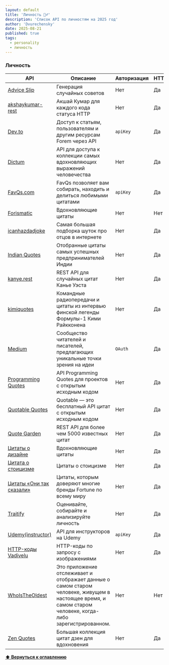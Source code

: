 ```yaml
---
layout: default
title: 'Личность 💂‍♂️'
description: 'Список API по личностям на 2025 год'
author: 'Dvurechensky'
date: 2025-08-21
published: true
tags:
  - personality
  - личность
---
```


### Личность

| API                                                                             | Описание                                                                                                                                                   | Авторизация | HTTPS | CORS       |
| ------------------------------------------------------------------------------- | ---------------------------------------------------------------------------------------------------------------------------------------------------------- | ----------- | ----- | ---------- |
| [Advice Slip](http://api.adviceslip.com/)                                       | Генерация случайных советов                                                                                                                                | Нет         | Да    | Неизвестно |
| [akshaykumar-rest](https://akshaykumar-rest.vercel.app/)                        | Акшай Кумар для каждого кода статуса HTTP                                                                                                                  | Нет         | Да    | Да         |
| [Dev.to](https://developers.forem.com/api)                                      | Доступ к статьям, пользователям и другим ресурсам Forem через API                                                                                          | `apiKey`    | Да    | Неизвестно |
| [Dictum](https://github.com/fisenkodv/dictum)                                   | API для доступа к коллекции самых вдохновляющих выражений человечества                                                                                     | Нет         | Да    | Неизвестно |
| [FavQs.com](https://favqs.com/api)                                              | FavQs позволяет вам собирать, находить и делиться любимыми цитатами                                                                                        | `apiKey`    | Да    | Неизвестно |
| [Forismatic](http://forismatic.com/en/api/)                                     | Вдохновляющие цитаты                                                                                                                                       | Нет         | Нет   | Неизвестно |
| [icanhazdadjoke](https://icanhazdadjoke.com/api)                                | Самая большая подборка шуток про отцов в интернете                                                                                                         | Нет         | Да    | Неизвестно |
| [Indian Quotes](https://indian-quotes-api.vercel.app/)                          | Отобранные цитаты самых успешных предпринимателей Индии                                                                                                    | Нет         | Да    | Да         |
| [kanye.rest](https://kanye.rest)                                                | REST API для случайных цитат Канье Уэста                                                                                                                   | Нет         | Да    | Да         |
| [kimiquotes](https://kimiquotes.pages.dev/docs)                                 | Командные радиопередачи и цитаты из интервью финской легенды Формулы-1 Кими Райкконена                                                                     | Нет         | Да    | Да         |
| [Medium](https://github.com/Medium/medium-api-docs)                             | Сообщество читателей и писателей, предлагающих уникальные точки зрения на идеи                                                                             | `OAuth`     | Да    | Неизвестно |
| [Programming Quotes](https://github.com/skolakoda/programming-quotes-api)       | API Programming Quotes для проектов с открытым исходным кодом                                                                                              | Нет         | Да    | Неизвестно |
| [Quotable Quotes](https://github.com/lukePeavey/quotable)                       | Quotable — это бесплатный API цитат с открытым исходным кодом                                                                                              | Нет         | Да    | Неизвестно |
| [Quote Garden](https://pprathameshmore.github.io/QuoteGarden/)                  | REST API для более чем 5000 известных цитат                                                                                                                | Нет         | Да    | Неизвестно |
| [Цитаты о дизайне](https://quotesondesign.com/api/)                             | Вдохновляющие цитаты                                                                                                                                       | Нет         | Да    | Неизвестно |
| [Цитата о стоицизме](https://github.com/tlcheah2/stoic-quote-lambda-public-api) | Цитаты о стоицизме                                                                                                                                         | Нет         | Да    | Неизвестно |
| [Цитаты «Они так сказали»](https://theysaidso.com/api/)                         | Цитаты, которым доверяют многие бренды Fortune по всему миру                                                                                               | Нет         | Да    | Неизвестно |
| [Traitify](https://app.traitify.com/developer)                                  | Оценивайте, собирайте и анализируйте личность                                                                                                              | Нет         | Да    | Неизвестно |
| [Udemy(instructor)](https://www.udemy.com/developers/instructor/)               | API для инструкторов на Udemy                                                                                                                              | `apiKey`    | Да    | Неизвестно |
| [HTTP-коды Vadivelu](https://vadivelu.anoram.com/)                              | HTTP-коды по запросу с изображениями                                                                                                                       | Нет         | Да    | Нет        |
| [WhoIsTheOldest](https://whoistheoldest.com)                                    | Это приложение отслеживает и отображает данные о самом старом человеке, живущем в настоящее время, и самом старом человеке, когда-либо зарегистрированном. | Нет         | Нет   | Нет        |
| [Zen Quotes](https://zenquotes.io/)                                             | Большая коллекция цитат дзен для вдохновения                                                                                                               | Нет         | Да    | Да         |

**[⬆ Вернуться к оглавлению](../index.md)**
